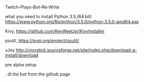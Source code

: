  Twitch-Plays-Bot-Re-Write
  
  
  what you need to install
  Python 3.5,(64 bit)  https://www.python.org/ftp/python/3.5.0/python-3.5.0-amd64.exe
  
  Kivy, https://github.com/KeyWeeUsr/KivyInstaller
  
  psutil, https://pypi.org/project/psutil/
  
  vJoy http://vjoystick.sourceforge.net/site/index.php/download-a-install/download

pre alpha setup

. dl the bot from the github page  
